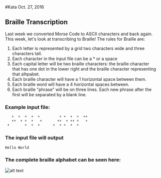 #Kata Oct. 27, 2016

## Braille Transcription

Last week we converted Morse Code to ASCII characters and back again. This week, let's look at transcribing to Braille!
The rules for Braille are:

 1. Each letter is represented by a grid two characters wide and three characters tall.
 2. Each character in the input file can be a * or a space
 3. Each capital letter will be two braille characters: the braille character that has one dot in the lower right and the braille character representing that alhpabet.
 4. Each braille character will have a 1 horizontal space between them.
 5. Each braille word will have a 4 horizontal spaces between.
 6. Each braille "phrase" will be on three lines. Each new phrase after the first will be separated by a blank line.

 
### Example input file:
``` 
   *  *  *  *  *         * *  *  *  ** 
   **  * *  *   *       **  * ** *   * 
 *       *  *  *      *  * *  *  *     
```


### The input file will output 

`Hello World`


### The complete braille alphabet can be seen here:

![alt text](http://www.todayifoundout.com/wp-content/uploads/2013/11/braille-alphabet.jpg "Braille Alphabet")
